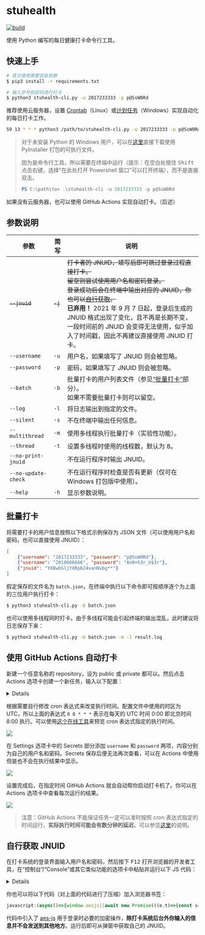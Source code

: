 # stuhealth

[![build](https://github.com/SO-JNU/stuhealth/workflows/build/badge.svg)](https://github.com/SO-JNU/stuhealth/actions)

使用 Python 编写的每日健康打卡命令行工具。

## 快速上手

```bash
# 首次使用需要安装依赖
$ pip3 install -r requirements.txt

# 输入学号和密码进行打卡
$ python3 stuhealth-cli.py -u 2017233333 -p p@SsW0Rd
```

推荐使用云服务器，设置 [Crontab](https://linuxtools-rst.readthedocs.io/zh_CN/latest/tool/crontab.html)（Linux）或[计划任务](https://juejin.cn/post/6844903939930865677)（Windows）实现自动化的每日打卡工作。

```bash
59 13 * * * python3 /path/to/stuhealth-cli.py -u 2017233333 -p p@SsW0Rd
```

> 对于未安装 Python 的 Windows 用户，可以在[这里](https://nightly.link/SO-JNU/stuhealth/workflows/build/master/stuhealth-cli)直接下载使用 PyInstaller 打包的可执行文件。
>
> 因为是命令行工具，所以需要在终端中运行（提示：在空白处按住 <kbd>Shift</kbd> 点击右键，选择“在此处打开 Powershell 窗口”可以打开终端），而不是直接双击。
>
> ```powershell
> PS C:\path\to> .\stuhealth-cli -u 2017233333 -p p@SsW0Rd
> ```

如果没有云服务器，也可以使用 GitHub Actions 实现自动打卡。（后述）

## 参数说明

| 参数 | 简写 | 说明 |
| - | - | - |
| ~~`--jnuid`~~ | ~~`-j`~~ | ~~打卡者的 JNUID，填写后即可跳过登录过程直接打卡。<br>留空则尝试使用用户名和密码登录。~~<br>~~登录成功后会在终端中输出对应的 JNUID，你也可以[自行获取](#自行获取-jnuid)。~~<br>**已弃用！** 2021 年 9 月 7 日起，登录后生成的 JNUID 格式出现了变化，且不再是长期不变，一段时间前的 JNUID 会变得无法使用，似乎加入了时间戳，因此不再建议直接使用 JNUID 打卡。 |
| `--username` | `-u` | 用户名，如果填写了 JNUID 则会被忽略。 |
| `--password` | `-p` | 密码，如果填写了 JNUID 则会被忽略。 |
| `--batch` | `-b` | 批量打卡的用户列表文件（参见[“批量打卡”](#批量打卡)部分）。<br>如果不需要批量打卡则可以留空。 |
| `--log` | `-l` | 将日志输出到指定的文件。 |
| `--silent` | `-s` | 不在终端中输出任何信息。 |
| `--multithread` | `-m` | 使用多线程执行批量打卡（实验性功能）。 |
| `--thread` | `-t` | 设置多线程时使用的线程数，默认为 8。 |
| `--no-print-jnuid` |  | 不在运行程序时输出 JNUID。 |
| `--no-update-check` |  | 不在运行程序时检查是否有更新（仅可在 Windows 打包版中使用）。 |
| `--help` | `-h` | 显示参数说明。 |

## 批量打卡

将需要打卡的用户信息按照以下格式示例保存为 JSON 文件（可以使用用户名和密码，也可以直接使用 JNUID）：

```json
[
    {"username": "2017233333", "password": "p@SsW0Rd"},
    {"username": "2018666666", "password": "An0+h3r_U$3r"},
    {"jnuid": "YXBwbGljYXRpb24vanNvbg**"}
]
```

假定保存的文件名为 `batch.json`，在终端中执行以下命令即可按顺序逐个为上面的三位用户执行打卡：

```bash
$ python3 stuhealth-cli.py -b batch.json
```

也可以使用多线程同时打卡。由于多线程可能会引起终端的输出混乱，此时建议将日志保存下来：

```bash
$ python3 stuhealth-cli.py -b batch.json -m -l result.log
```

## 使用 GitHub Actions 自动打卡

新建一个任意名称的 repository，设为 public 或 private 都可以。然后点击 Actions 选项卡创建一个新任务，输入以下配置：

<details>

```yaml
name: stuhealth-checkin

on:
  workflow_dispatch:
  schedule:
    # * is a special character in YAML so you have to quote this string
    - cron: '0 0 * * *'

jobs:
  stuhealth-checkin:
    runs-on: ubuntu-latest
    steps:
      - uses: actions/checkout@v2
      - name: Clone stuhealth repository
        run: git clone https://github.com/SO-JNU/stuhealth.git
      - name: Setup Python
        uses: actions/setup-python@v2
        with:
          python-version: 3.x
          architecture: x64
      - name: Cache pip dependencies
        uses: actions/cache@v2
        with:
          path: ~/.cache/pip
          key: ${{ runner.os }}-pip-${{ hashFiles('**/requirements.txt') }}
      - name: Install pip dependencies
        working-directory: stuhealth
        run: pip install -r requirements.txt
      - name: Run stuhealth
        working-directory: stuhealth
        run: python stuhealth-cli.py -u ${{ secrets.username }} -p ${{ secrets.password }} --no-print-jnuid
```

</details>

根据需要自行修改 cron 表达式来改变执行时间。配置文件中使用的时区为 UTC，所以上面的表达式 `0 0 * * *` 表示在每天的 UTC 时间 0:00 即北京时间 8:00 执行。可以使用[这个在线工具](https://tool.lu/crontab/)来预览 cron 表达式指定的执行时间。

![](https://img20.360buyimg.com/myjd/jfs/t1/160304/2/11226/43567/6045b463Ec9175d2c/3ca97ae8413b2798.png)

在 Settings 选项卡中的 Secrets 部分添加 `username` 和 `password` 两项，内容分别为自己的用户名和密码。Secrets 保存后便无法再次查看，可以在 Actions 中使用但是也不会在执行结果中显示。

![](https://img20.360buyimg.com/myjd/jfs/t1/159718/28/11336/30002/6045b470E9a94b02d/d0547851b07f1b23.png)

设置完成后，在指定时间 GitHub Actions 就会自动帮你启动打卡机了。你可以在 Actions 选项卡中查看每次运行的结果。

![](https://img20.360buyimg.com/myjd/jfs/t1/140991/34/13332/31473/6045b473E62883ca1/557a90fa0e6b0100.png)

> 注意：GitHub Actions 不能保证任务一定可以准时按照 cron 表达式指定的时间运行，**实际执行时间可能会有数分钟的延迟**，可以参见[这里](https://upptime.js.org/blog/2021/01/22/github-actions-schedule-not-working/)的说明。

## 自行获取 JNUID

在打卡系统的登录界面输入用户名和密码，然后按下 <kbd>F12</kbd> 打开浏览器的开发者工具，在“控制台”/“Console”或其它类似功能的选项卡中粘贴并运行以下 JS 代码：

<details>

```js
(async () => {

if (!window.aesjs) {
    await new Promise((resolve, reject) => {
        const el = document.createElement('script');
        el.src = 'https://cdn.jsdelivr.net/npm/aes-js@3/index.min.js';
        el.onload = resolve;
        el.onerror = reject;
        document.body.appendChild(el);
    });
}

const key = aesjs.utils.utf8.toBytes('xAt9Ye&SouxCJziN');
const username = document.getElementById('zh').value || prompt('请输入学号：');
const password = document.getElementById('passw').value || prompt('请输入密码：');
const passwordEncrypted = (new aesjs.ModeOfOperation.cbc(
    key,
    key
)).encrypt(aesjs.padding.pkcs7.pad(aesjs.utils.utf8.toBytes(password)))

fetch(
    'https://stuhealth.jnu.edu.cn/api/user/login',
    {
        method: 'post',
        headers: {
            'Content-Type': 'application/json',
        },
        body: JSON.stringify({
            username,
            password: btoa(String.fromCharCode.apply(null, passwordEncrypted)),
        }),
    }
)
    .then(res => res.json())
    .then(res => {
        if (!res.meta.success) throw new Error(res.meta.msg);
        alert(`JNUID: ${res.data.jnuid}`);
    })
    .catch(alert);

})()
```

</details>

你也可以将以下代码（对上面的代码进行了压缩）加入浏览器书签：

```js
javascript:(async()=>{window.aesjs||await new Promise(((e,t)=>{const s=document.createElement("script");s.src="https://cdn.jsdelivr.net/npm/aes-js@3/index.min.js",s.onload=e,s.onerror=t,document.body.appendChild(s)}));const e=aesjs.utils.utf8.toBytes("xAt9Ye&SouxCJziN"),t=document.getElementById("zh").value||prompt("%E8%AF%B7%E8%BE%93%E5%85%A5%E5%AD%A6%E5%8F%B7%EF%BC%9A"),s=document.getElementById("passw").value||prompt("%E8%AF%B7%E8%BE%93%E5%85%A5%E5%AF%86%E7%A0%81%EF%BC%9A"),n=new aesjs.ModeOfOperation.cbc(e,e).encrypt(aesjs.padding.pkcs7.pad(aesjs.utils.utf8.toBytes(s)));fetch("https://stuhealth.jnu.edu.cn/api/user/login",{method:"post",headers:{"Content-Type":"application/json"},body:JSON.stringify({username:t,password:btoa(String.fromCharCode.apply(null,n))})}).then((e=>e.json())).then((e=>{if(!e.meta.success)throw new Error(e.meta.msg);alert(`JNUID: ${e.data.jnuid}`)})).catch(alert)})()
```

代码中引入了 [aes-js](https://github.com/ricmoo/aes-js) 用于登录时必要的加密操作，**除打卡系统后台外你输入的信息并不会发送到其他地方**。运行后即可从弹窗中获取自己的 JNUID。
